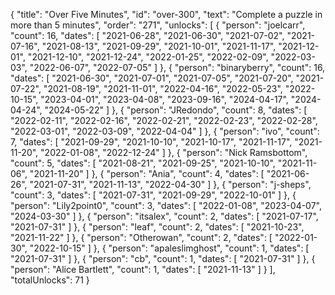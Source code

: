 {
  "title": "Over Five Minutes",
  "id": "over-300",
  "text": "Complete a puzzle in more than 5 minutes",
  "order": "271",
  "unlocks": [
    {
      "person": "joelcarr",
      "count": 16,
      "dates": [
        "2021-06-28",
        "2021-06-30",
        "2021-07-02",
        "2021-07-16",
        "2021-08-13",
        "2021-09-29",
        "2021-10-01",
        "2021-11-17",
        "2021-12-01",
        "2021-12-10",
        "2021-12-24",
        "2022-01-25",
        "2022-02-09",
        "2022-03-03",
        "2022-06-07",
        "2022-07-05"
      ]
    },
    {
      "person": "binaryberry",
      "count": 16,
      "dates": [
        "2021-06-30",
        "2021-07-01",
        "2021-07-05",
        "2021-07-20",
        "2021-07-22",
        "2021-08-19",
        "2021-11-01",
        "2022-04-16",
        "2022-05-23",
        "2022-10-15",
        "2023-04-01",
        "2023-04-08",
        "2023-09-16",
        "2024-04-17",
        "2024-04-24",
        "2024-05-22"
      ]
    },
    {
      "person": "JRedondo",
      "count": 8,
      "dates": [
        "2022-02-11",
        "2022-02-16",
        "2022-02-21",
        "2022-02-23",
        "2022-02-28",
        "2022-03-01",
        "2022-03-09",
        "2022-04-04"
      ]
    },
    {
      "person": "ivo",
      "count": 7,
      "dates": [
        "2021-09-29",
        "2021-10-10",
        "2021-10-17",
        "2021-11-17",
        "2021-11-20",
        "2022-01-08",
        "2022-12-24"
      ]
    },
    {
      "person": "Nick Ramsbottom",
      "count": 5,
      "dates": [
        "2021-08-21",
        "2021-09-25",
        "2021-10-10",
        "2021-11-06",
        "2021-11-20"
      ]
    },
    {
      "person": "Ania",
      "count": 4,
      "dates": [
        "2021-06-26",
        "2021-07-31",
        "2021-11-13",
        "2022-04-30"
      ]
    },
    {
      "person": "j-sheps",
      "count": 3,
      "dates": [
        "2021-07-31",
        "2021-09-29",
        "2022-10-01"
      ]
    },
    {
      "person": "Lily2point0",
      "count": 3,
      "dates": [
        "2022-01-08",
        "2023-04-07",
        "2024-03-30"
      ]
    },
    {
      "person": "itsalex",
      "count": 2,
      "dates": [
        "2021-07-17",
        "2021-07-31"
      ]
    },
    {
      "person": "leaf",
      "count": 2,
      "dates": [
        "2021-10-23",
        "2021-11-22"
      ]
    },
    {
      "person": "Otherowan",
      "count": 2,
      "dates": [
        "2022-01-30",
        "2022-10-15"
      ]
    },
    {
      "person": "apaleslimghost",
      "count": 1,
      "dates": [
        "2021-07-31"
      ]
    },
    {
      "person": "cb",
      "count": 1,
      "dates": [
        "2021-07-31"
      ]
    },
    {
      "person": "Alice Bartlett",
      "count": 1,
      "dates": [
        "2021-11-13"
      ]
    }
  ],
  "totalUnlocks": 71
}